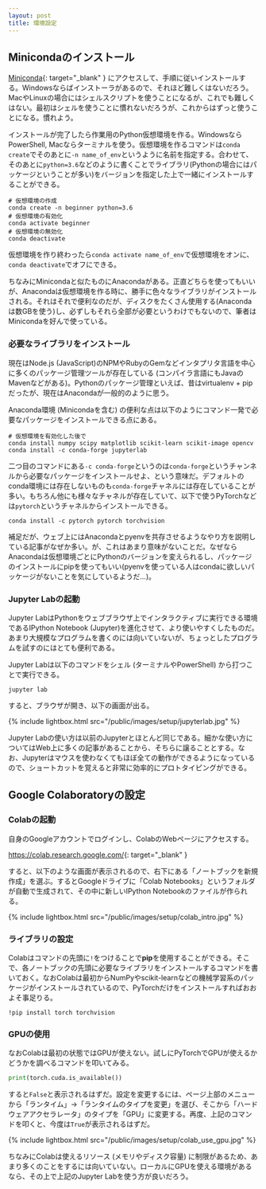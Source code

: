 ```yaml
---
layout: post
title: 環境設定
---
```


## Minicondaのインストール

[Miniconda](https://docs.conda.io/en/latest/miniconda.html){: target="_blank" } にアクセスして、手順に従いインストールする。Windowsならばインストーラがあるので、それほど難しくはないだろう。MacやLinuxの場合にはシェルスクリプトを使うことになるが、これでも難しくはない。最初はシェルを使うことに慣れないだろうが、これからはずっと使うことになる。慣れよう。

インストールが完了したら作業用のPython仮想環境を作る。WindowsならPowerShell, Macならターミナルを使う。仮想環境を作るコマンドは`conda create`でそのあとに`-n name_of_env`というように名前を指定する。合わせて、そのあとに`python=3.6`などのように書くことでライブラリ(Pythonの場合にはパッケージということが多い)をバージョンを指定した上で一緒にインストールすることができる。

```shell
# 仮想環境の作成
conda create -n beginner python=3.6
# 仮想環境の有効化
conda activate beginner
# 仮想環境の無効化
conda deactivate
```

仮想環境を作り終わったら`conda activate name_of_env`で仮想環境をオンに、`conda deactivate`でオフにできる。

ちなみにMinicondaと似たものにAnacondaがある。正直どちらを使ってもいいが、Anacondaは仮想環境を作る時に、勝手に色々なライブラリがインストールされる。それはそれで便利なのだが、ディスクをたくさん使用する(Anacondaは数GBを使う)し、必ずしもそれら全部が必要というわけでもないので、筆者はMinicondaを好んで使っている。

### 必要なライブラリをインストール

現在はNode.js (JavaScript)のNPMやRubyのGemなどインタプリタ言語を中心に多くのパッケージ管理ツールが存在している (コンパイラ言語にもJavaのMavenなどがある)。Pythonのパッケージ管理といえば、昔はvirtualenv + pipだったが、現在はAnacondaが一般的のように思う。

Anaconda環境 (Minicondaを含む) の便利な点は以下のようにコマンド一発で必要なパッケージをインストールできる点にある。

```shell
# 仮想環境を有効化した後で
conda install numpy scipy matplotlib scikit-learn scikit-image opencv
conda install -c conda-forge jupyterlab
```

二つ目のコマンドにある`-c conda-forge`というのは`conda-forge`というチャンネルから必要なパッケージをインストールせよ、という意味だ。デフォルトのconda環境には存在しないものも`conda-forge`チャネルには存在していることが多い。もちろん他にも様々なチャネルが存在していて、以下で使うPyTorchなどは`pytorch`というチャネルからインストールできる。

```shell
conda install -c pytorch pytorch torchvision
```

補足だが、ウェブ上にはAnacondaとpyenvを共存させるようなやり方を説明している記事がなぜか多い。が、これはあまり意味がないことだ。なぜならAnacondaは仮想環境ごとにPythonのバージョンを変えられるし、パッケージのインストールにpipを使ってもいい(pyenvを使っている人はcondaに欲しいパッケージがないことを気にしているようだ...)。

### Jupyter Labの起動

Jupyter LabはPythonをウェブブラウザ上でインタラクティブに実行できる環境であるIPython Notebook (Jupyter)を進化させて、より使いやすくしたものだ。あまり大規模なプログラムを書くのには向いていないが、ちょっとしたプログラムを試すのにはとても便利である。

Jupyter Labは以下のコマンドをシェル (ターミナルやPowerShell) から打つことで実行できる。

```shell
jupyter lab
```

すると、ブラウザが開き、以下の画面が出る。

{% include lightbox.html src="/public/images/setup/jupyterlab.jpg" %}

Jupyter Labの使い方は以前のJupyterとほとんど同じである。細かな使い方についてはWeb上に多くの記事があることから、そちらに譲ることとする。なお、Jupyterはマウスを使わなくてもほぼ全ての動作ができるようになっているので、ショートカットを覚えると非常に効率的にプロトタイピングができる。

## Google Colaboratoryの設定

### Colabの起動

自身のGoogleアカウントでログインし、ColabのWebページにアクセスする。

<https://colab.research.google.com/>{: target="_blank" }

すると、以下のような画面が表示されるので、右下にある「ノートブックを新規作成」を選ぶ。するとGoogleドライブに「Colab Notebooks」というフォルダが自動で生成されて、その中に新しいIPython Notebookのファイルが作られる。

{% include lightbox.html src="/public/images/setup/colab_intro.jpg" %}

### ライブラリの設定

Colabはコマンドの先頭に`!`をつけることで**pip**を使用することができる。そこで、各ノートブックの先頭に必要なライブラリをインストールするコマンドを書いておく。なおColabは最初からNumPyやscikit-learnなどの機械学習系のパッケージがインストールされているので、PyTorchだけをインストールすればおおよそ事足りる。

```shell
!pip install torch torchvision
```

### GPUの使用

なおColabは最初の状態ではGPUが使えない。試しにPyTorchでGPUが使えるかどうかを調べるコマンドを叩いてみる。

```python
print(torch.cuda.is_available())
```

すると`False`と表示されるはずだ。設定を変更するには、ページ上部のメニューから「ランタイム」→「ランタイムのタイプを変更」を選び、そこから「ハードウェアアクセラレータ」のタイプを「GPU」に変更する。再度、上記のコマンドを叩くと、今度は`True`が表示されるはずだ。

{% include lightbox.html src="/public/images/setup/colab_use_gpu.jpg" %}

ちなみにColabは使えるリソース (メモリやディスク容量) に制限があるため、あまり多くのことをするには向いていない。ローカルにGPUを使える環境があるなら、その上で上記のJupyter Labを使う方が良いだろう。
